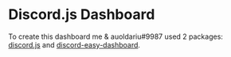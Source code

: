 # Discord.js Dashboard
To create this dashboard me & auoldariu#9987 used 2 packages:  
[discord.js](https://www.npmjs.com/package/discord.js) and [discord-easy-dashboard](https://www.npmjs.com/package/discord-easy-dashboard).
